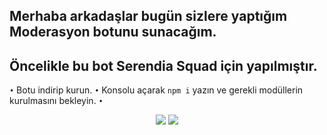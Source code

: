 ## Merhaba arkadaşlar bugün sizlere yaptığım **Moderasyon** botunu sunacağım.
## Öncelikle bu bot **Serendia Squad** için yapılmıştır.

`•` Botu indirip kurun.
`•` Konsolu açarak `npm i` yazın ve gerekli modüllerin kurulmasını bekleyin.
`•` 

<p align="center">
  <a href="https://discord.gg/ZBmhQ2T"><img src="https://img.shields.io/badge/Serendia%20Squad%20-1d202b.svg?&style=for-the-badge&logo=discord&logoColor=white"></a>
  <a href="https://discord.com/users/460813657811582986"><img src="https://img.shields.io/badge/Yashinu%20-7289DA.svg?&style=for-the-badge&logo=discord&logoColor=white"></a>
</p>
